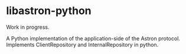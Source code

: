 libastron-python
================

Work in progress.

A Python implementation of the application-side of the Astron protocol.  
Implements ClientRepository and InternalRepository in python.
